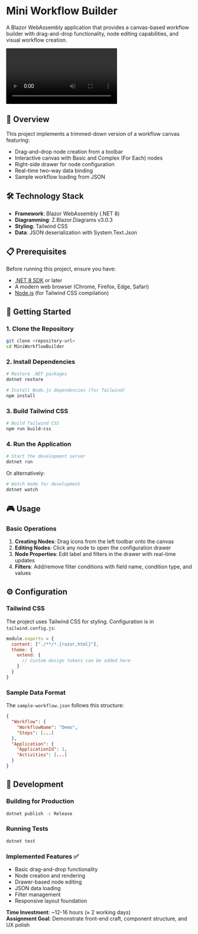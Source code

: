 ﻿# Mini Workflow Builder

A Blazor WebAssembly application that provides a canvas-based workflow builder with drag-and-drop functionality, node editing capabilities, and visual workflow creation.


![](https://qu.ax/jmqpT.mp4)


## 🎯 Overview

This project implements a trimmed-down version of a workflow canvas featuring:
- Drag-and-drop node creation from a toolbar
- Interactive canvas with Basic and Complex (For Each) nodes
- Right-side drawer for node configuration
- Real-time two-way data binding
- Sample workflow loading from JSON

## 🛠 Technology Stack

- **Framework**: Blazor WebAssembly (.NET 8)
- **Diagramming**: Z.Blazor.Diagrams v3.0.3
- **Styling**: Tailwind CSS
- **Data**: JSON deserialization with System.Text.Json

## 📋 Prerequisites

Before running this project, ensure you have:

- [.NET 8 SDK](https://dotnet.microsoft.com/download/dotnet/8.0) or later
- A modern web browser (Chrome, Firefox, Edge, Safari)
- [Node.js](https://nodejs.org/) (for Tailwind CSS compilation)

## 🚀 Getting Started

### 1. Clone the Repository

```bash
git clone <repository-url>
cd MiniWorkflowBuilder
```

### 2. Install Dependencies

```bash
# Restore .NET packages
dotnet restore

# Install Node.js dependencies (for Tailwind)
npm install
```

### 3. Build Tailwind CSS

```bash
# Build Tailwind CSS
npm run build-css
```

### 4. Run the Application

```bash
# Start the development server
dotnet run
```

Or alternatively:

```bash
# Watch mode for development
dotnet watch
```

## 🎮 Usage

### Basic Operations

1. **Creating Nodes**: Drag icons from the left toolbar onto the canvas
2. **Editing Nodes**: Click any node to open the configuration drawer
3. **Node Properties**: Edit label and filters in the drawer with real-time updates
4. **Filters**: Add/remove filter conditions with field name, condition type, and values

## ⚙️ Configuration

### Tailwind CSS

The project uses Tailwind CSS for styling. Configuration is in `tailwind.config.js`:

```javascript
module.exports = {
  content: ["./**/*.{razor,html}"],
  theme: {
    extend: {
      // Custom design tokens can be added here
    }
  }
}
```

### Sample Data Format

The `sample-workflow.json` follows this structure:

```json
{
  "Workflow": {
    "WorkflowName": "Demo",
    "Steps": [...]
  },
  "Application": {
    "ApplicationId": 1,
    "Activities": [...]
  }
}
```

## 🔧 Development

### Building for Production

```bash
dotnet publish -c Release
```

### Running Tests

```bash
dotnet test
```

### Implemented Features ✅
- Basic drag-and-drop functionality
- Node creation and rendering
- Drawer-based node editing
- JSON data loading
- Filter management
- Responsive layout foundation


**Time Investment**: ~12-16 hours (≈ 2 working days)  
**Assignment Goal**: Demonstrate front-end craft, component structure, and UX polish
